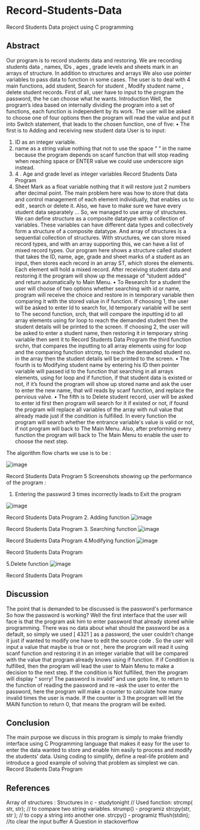 # Record-Students-Data
Record Students Data project using C programming 


## Abstract
Our program is to record students data and restoring. We are recording students data , names, IDs , ages , grade levels and sheets mark in an arrays of structure. In addition to structures and arrays We also use pointer variables to pass data to function in some cases.
The user is to deal with 4 main functions, add student, Search for student , Modify student name , delete student records.
First of all, user have to input to the program the password, the he can choose what he wants.
Introduction
Well, the program’s idea based on internally dividing the program into a set of functions, each function is independent by its work.
The user will be asked to choose one of four options then the program will read the value and put it into Switch statement, that leads to the chosen function, one of five:
• The first is to Adding and receiving new student data
User is to input:
1. ID as an integer variable.
2. name as a string value nothing that not to use the space “ “ in the name because the program depends on scanf function that will stop reading when reaching space or ENTER value we could use underscore sign instead.
3. 4 . Age and grade level as integer variables
Record Students Data Program
5. Sheet Mark as a float variable nothing that it will restore just 2 numbers after decimal point.
The main problem here was how to store that data and control management of each element individually, that enables us to edit , search or delete it. Also, we have to make sure we have every student data separately ... So, we managed to use array of structures. We can define structure as a composite datatype with a collection of variables. These variables can have different data types and collectively form a structure of a composite datatype. And array of structures is a sequential collection of structures. With structures, we can store mixed record types, and with an array supporting this, we can have a list of mixed record types. Our program here shows a structure called student that takes the ID, name, age, grade and sheet marks of a student as an input, then stores each record in an array ST, which stores the elements. Each element will hold a mixed record.
After receiving student data and restoring it the program will show up the message of “student added" and return automatically to Main Menu.
• To Research for a student
the user will choose of two options whether searching with id or name, program will receive the choice and restore in in temporary variable then comparing it with the stored value in if function.
If choosing 1, the user will be asked to enter Id to search for, Id temporary variable will be sent to The second function, srch, that will compare the inputting id to all array elements using for loop to reach the demanded student then the student details will be printed to the screen.
If choosing 2, the user will be asked to enter a student name, then restoring it in temporary string variable then sent it to
Record Students Data Program
the third function srchn, that compares the inputting to all array elements using for loop and the comparing function strcmp, to reach the demanded student no. in the array then the student details will be printed to the screen.
• The fourth is to Modifying student name by entering his ID then pointer variable will passed id to the function that searching in all arrays elements, using for loop and if function, if that student data is existed or not, if it’s found the program will show up stored name and ask the user to enter the new name, that will reads by scanf function, and replace the pervious valve.
• The fifth is to Delete student record, user will be asked to enter id first then program will search for it if existed or not, if found the program will replace all variables of the array with null value that already made just if the condition is fulfilled.
In every function the program will search whether the entrance variable's value is valid or not, if not program will back to The Main Menu.
Also, after preforming every function the program will back to The Main Menu to enable the user to choose the next step.


The algorithm flow charts we use is to be :

![image](https://user-images.githubusercontent.com/66570093/170699263-732964f0-38fa-4044-aec8-699359de6aaf.png)


Record Students Data Program
5 Screenshots showing up the performance of the program :
1. Entering the password 3 times incorrectly leads to Exit the program

![image](https://user-images.githubusercontent.com/66570093/170699170-c1f61aa0-42f9-48d0-b44c-e30d614d29d9.png)

Record Students Data Program
2. Adding function
![image](https://user-images.githubusercontent.com/66570093/170699139-c966b2e5-7ef9-4398-89eb-508cc72149b2.png)


Record Students Data Program
3. Searching function
![image](https://user-images.githubusercontent.com/66570093/170699101-0461bc7c-f611-451a-8c15-63b03a97d7f3.png)

Record Students Data Program
4.Modifying function
![image](https://user-images.githubusercontent.com/66570093/170699060-83d2ff16-e42a-46e9-8124-00ee7137f0ee.png)

Record Students Data Program

5.Delete function
![image](https://user-images.githubusercontent.com/66570093/170699001-eccf4447-cbeb-4134-972d-b81863e8d198.png)

Record Students Data Program
## Discussion
The point that is demanded to be discussed is the password's performance
So how the password is working?
Well the first interface that the user will face is that the program ask him to enter password that already stored while programming.
There was no data about what should the password be as a default, so simply we used [ 4321 ] as a password, the user couldn’t change it just if wanted to modify one have to edit the source code .
So the user will input a value that maybe is true or not , here the program will read it using scanf function and restoring it in an integer variable that will be compared with the value that program already knows using if function. If if Condition is fulfilled, then the program will lead the user to Main Menu to make a decision to the next step.
If the condition is Not fulfilled, then the program will display “ sorry! The password is invalid” and use goto line, to return to the function of reading the password and re –ask the user to enter the password, here the program will make a counter to calculate how many invalid times the user is made. If the counter is 3 the program will let the MAIN function to return 0, that means the program will be exited.


## Conclusion
The main purpose we discuss in this program is simply to make friendly interface using C Programming language that makes it easy for the user to enter the data wanted to store and enable him easily to process and modify the students’ data.
Using coding to simplify, define a real-life problem and introduce a good
example of solving that problem as simplest we can.
Record Students Data Program


## References
Array of structures : Structures in c - studytonight
// Used function:
strcmp( str, str); // to compare two string variables.
strump() - programiz
strcpy(str, str ); // to copy a string into another one.
strcpy() - programiz
fflush(stdin); //to clear the input buffer A Question in stackoverflow
